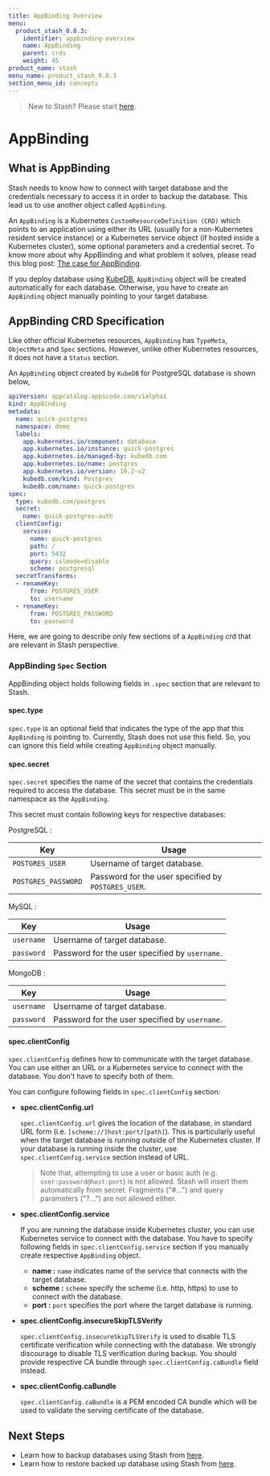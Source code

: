```yaml
---
title: AppBinding Overview
menu:
  product_stash_0.8.3:
    identifier: appbinding-overview
    name: AppBinding
    parent: crds
    weight: 45
product_name: stash
menu_name: product_stash_0.8.3
section_menu_id: concepts
---
```


> New to Stash? Please start [here](/docs/concepts/README.md).

# AppBinding

## What is AppBinding

Stash needs to know how to connect with target database and the credentials necessary to access it in order to backup the database. This lead us to use another object called `AppBinding`.

An `AppBinding` is a Kubernetes `CustomResourceDefinition (CRD)` which points to an application using either its URL (usually for a non-Kubernetes resident service instance) or a Kubernetes service object (if hosted inside a Kubernetes cluster), some optional parameters and a credential secret. To know more about why AppBinding and what problem it solves, please read this blog post: [The case for AppBinding](https://blog.byte.builders/post/the-case-for-appbinding).

If you deploy database using [KubeDB](https://kubedb.com/docs/0.11.0/concepts/), `AppBinding` object will be created automatically for each database. Otherwise, you have to create an `AppBinding` object manually pointing to your target database.

## AppBinding CRD Specification

Like other official Kubernetes resources, `AppBinding` has `TypeMeta`, `ObjectMeta` and `Spec` sections. However, unlike other Kubernetes resources, it does not have a `Status` section.

An `AppBinding` object created by `KubeDB` for PostgreSQL database is shown below,

```yaml
apiVersion: appcatalog.appscode.com/v1alpha1
kind: AppBinding
metadata:
  name: quick-postgres
  namespace: demo
  labels:
    app.kubernetes.io/component: database
    app.kubernetes.io/instance: quick-postgres
    app.kubernetes.io/managed-by: kubedb.com
    app.kubernetes.io/name: postgres
    app.kubernetes.io/version: 10.2-v2
    kubedb.com/kind: Postgres
    kubedb.com/name: quick-postgres
spec:
  type: kubedb.com/postgres
  secret:
    name: quick-postgres-auth
  clientConfig:
    service:
      name: quick-postgres
      path: /
      port: 5432
      query: sslmode=disable
      scheme: postgresql
  secretTransforms:
  - renameKey:
      from: POSTGRES_USER
      to: username
  - renameKey:
      from: POSTGRES_PASSWORD
      to: password
```

Here, we are going to describe only few sections of a `AppBinding` crd that are relevant in Stash perspective.

### AppBinding `Spec` Section

AppBinding object holds following fields in `.spec` section that are relevant to Stash.

#### spec.type

`spec.type` is an optional field that indicates the type of the app that this `AppBinding` is pointing to. Currently, Stash does not use this field. So, you can ignore this field while creating `AppBinding` object manually.

#### spec.secret

`spec.secret` specifies the name of the secret that contains the credentials required to access the database. This secret must be in the same namespace as the `AppBinding`.

This secret must contain following keys for respective databases:

PostgreSQL :

|         Key         |                        Usage                        |
| ------------------- | --------------------------------------------------- |
| `POSTGRES_USER`     | Username of target database.                        |
| `POSTGRES_PASSWORD` | Password for the user specified by `POSTGRES_USER`. |

MySQL :

|    Key     |                     Usage                      |
| ---------- | ---------------------------------------------- |
| `username` | Username of target database.                   |
| `password` | Password for the user specified by `username`. |

MongoDB :

|    Key     |                     Usage                      |
| ---------- | ---------------------------------------------- |
| `username` | Username of target database.                   |
| `password` | Password for the user specified by `username`. |

#### spec.clientConfig

`spec.clientConfig` defines how to communicate with the target database. You can use either an URL or a Kubernetes service to connect with the database. You don't have to specify both of them.

You can configure following fields in `spec.clientConfig` section:

- **spec.clientConfig.url**

    `spec.clientConfig.url` gives the location of the database, in standard URL form (i.e. `[scheme://]host:port/[path]`). This is particularly useful when the target database is running outside of the Kubernetes cluster. If your database is running inside the cluster, use `spec.clientConfig.service` section instead of URL.
    <br>

    >Note that, attempting to use a user or basic auth (e.g. `user:password@host:port`) is not allowed. Stash will insert them automatically from secret. Fragments ("#...") and query parameters ("?...") are not allowed either.

- **spec.clientConfig.service**

    If you are running the database inside Kubernetes cluster, you can use Kubernetes service to connect with the database. You have to specify following fields in `spec.clientConfig.service` section if you manually create respective `AppBinding` object.
  - **name :** `name` indicates name of the service that connects with the target database.
  - **scheme :** `scheme` specify the scheme (i.e. http, https) to use to connect with the database.
  - **port :** `port` specifies the port where the target database is running.

- **spec.clientConfig.insecureSkipTLSVerify**

    `spec.clientConfig.insecureSkipTLSVerify` is used to disable TLS certificate verification while connecting with the database. We strongly discourage to disable TLS verification during backup. You should provide respective CA bundle through `spec.clientConfig.caBundle` field instead.

- **spec.clientConfig.caBundle**

    `spec.clientConfig.caBundle` is a PEM encoded CA bundle which will be used to validate the serving certificate of the database.

## Next Steps

- Learn how to backup databases using Stash from [here](/docs/guides/databases/backup.md).
- Learn how to restore backed up database using Stash from [here](/docs/guides/databases/restore.md).
